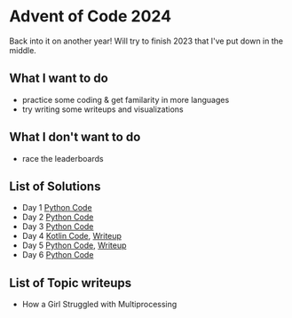 # Advent of Code 2024

Back into it on another year! Will try to finish 2023 that I've put down in the middle.

## What I want to do

- practice some coding & get familarity in more languages
- try writing some writeups and visualizations

## What I don't want to do

- race the leaderboards

## List of Solutions

- Day 1 [Python Code](/advent_of_code/2024/code/day1.py)
- Day 2 [Python Code](/advent_of_code/2024/code/day2.py)
- Day 3 [Python Code](/advent_of_code/2024/code/day3.py)
- Day 4 [Kotlin Code](/advent_of_code/2024/code/day4.kt), [Writeup](/advent_of_code/2024/writeup/day4_writeup.md)
- Day 5 [Python Code](/advent_of_code/2024/code/day5.py), [Writeup](/advent_of_code/2024/writeup/day5_writeup.md)
- Day 6 [Python Code](/advent_of_code/2024/code/day6.py)

## List of Topic writeups

- How a Girl Struggled with Multiprocessing